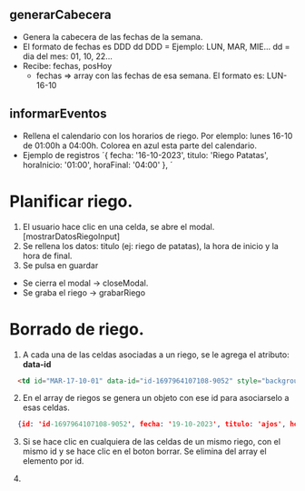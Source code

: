 
## generarCabecera

* Genera la cabecera de las fechas de la semana. 
* El formato de fechas es DDD dd
  DDD = Ejemplo: LUN, MAR, MIE... 
  dd = dia del mes: 01, 10, 22...
* Recibe: fechas, posHoy
  * fechas => array con las fechas de esa semana.  El formato es: LUN-16-10


## informarEventos

* Rellena el calendario con los horarios de riego. Por elemplo: lunes 16-10 de 01:00h a 04:00h. Colorea en azul esta parte del calendario. 
* Ejemplo de registros ´{ fecha: '16-10-2023', titulo: 'Riego Patatas', horaInicio: '01:00', horaFinal: '04:00' }, ´


# Planificar riego. 

1. El usuario hace clic en una celda, se abre el modal. [mostrarDatosRiegoInput]
2. Se rellena los datos: titulo (ej: riego de patatas), la hora de inicio y la hora de final.
3. Se pulsa en guardar
*   Se cierra el modal -> closeModal. 
*   Se graba el riego -> grabarRiego

# Borrado de riego. 
1. A cada una de las celdas asociadas a un riego, se le agrega el atributo: **data-id**
  
  ```html
    <td id="MAR-17-10-01" data-id="id-1697964107108-9052" style="background-color: rgb(210, 227, 252);"></td>
  ```
2. En el array de riegos se genera un objeto con ese id para asociarselo a esas celdas. 
```json
  {id: 'id-1697964107108-9052', fecha: '19-10-2023', titulo: 'ajos', horaInicio: '01:00', horaFinal: '13:00'}
```
3. Si se hace clic en cualquiera de las celdas de un mismo riego, con el mismo id y se hace clic en el boton borrar. Se elimina del array el elemento por id. 

4. 